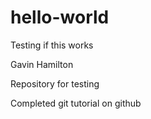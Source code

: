 # hello-world
Testing if this works

Gavin Hamilton

Repository for testing

Completed git tutorial on github
